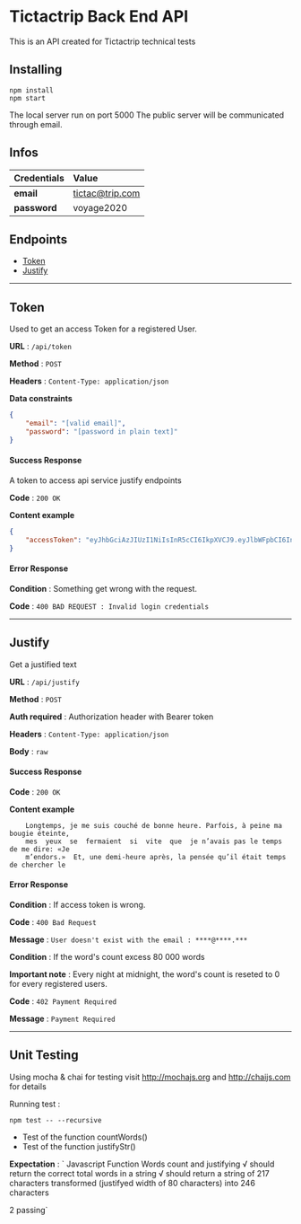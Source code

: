 # Tictactrip Back End API

This is an API created for Tictactrip technical tests

## Installing

```
npm install
npm start
```

The local server run on port 5000
The public server will be communicated through email.

## Infos

| Credentials       | Value  |
| ------------- | :-----|
| **email**      |  tictac@trip.com |
| **password**      |  voyage2020 |


## Endpoints

- [Token](#Token)
- [Justify](#Justify)

---

## Token

Used to get an access Token for a registered User.

**URL** : `/api/token`

**Method** : `POST`

**Headers** : `Content-Type: application/json`

**Data constraints**

```json
{
    "email": "[valid email]",
    "password": "[password in plain text]"
}
```

#### Success Response

A token to access api service justify endpoints

**Code** : `200 OK`

**Content example**

```json
{
    "accessToken": "eyJhbGciAzJIUzI1NiIsInR5cCI6IkpXVCJ9.eyJlbWFpbCI6InRpY3RhY0B0cmlwLmNvbSIsInBhc3N3b3JkIjoiJDJhJDA4JE1Nc2tTR2w1YUxFbVZzemNtc3d4d08xVjMueUVXMzkwbmliZFFjckKZukZqcDA2ckxUTWRxIiwiaWF0IjoxNjAyNjc3OTM0fQ.s-T2W58zI7saaTxKwVXY4SqsbTKUphRdB4KccoH08Bs"
}
```

#### Error Response


**Condition** : Something get wrong with the request.

**Code** : `400 BAD REQUEST : Invalid login credentials`


---


## Justify

Get a justified text

**URL** : `/api/justify`

**Method** : `POST`

**Auth required** : Authorization header with Bearer token

**Headers** : `Content-Type: application/json`

**Body** : `raw`

#### Success Response

**Code** : `200 OK`

**Content example**

```plain text
	Longtemps, je me suis couché de bonne heure. Parfois, à peine ma bougie éteinte,
	mes  yeux  se  fermaient  si  vite  que  je n’avais pas le temps de me dire: «Je
	m’endors.»  Et, une demi-heure après, la pensée qu’il était temps de chercher le
```

#### Error Response

**Condition** : If access token is wrong.

**Code** : `400 Bad Request`

**Message** : `User doesn't exist with the email : ****@****.***`

**Condition** : If the word's count excess 80 000 words

**Important note** : Every night at midnight, the word's count is reseted to 0 for every registered users.

**Code** : `402 Payment Required`

**Message** : `Payment Required`

---

## Unit Testing
Using mocha & chai for testing
visit http://mochajs.org and http://chaijs.com for details

Running test :

```
npm test -- --recursive
```

- Test of the function countWords()
- Test of the function justifyStr()

**Expectation** : `  Javascript Function
    Words count and justifying
      √ should return the correct total words in a string
      √ should return a string of 217 characters transformed (justifyed width of 80 characters) into 246 characters


  2 passing`